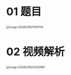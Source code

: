 # 01 题目

<img src="https://cvp.oss-cn-shanghai.aliyuncs.com/picgo/202402192153228.png" alt="image-20240219215301170" style="zoom:50%;" />

# 02 视频解析

<img src="https://cvp.oss-cn-shanghai.aliyuncs.com/picgo/202402192203026.png" alt="image-20240219220352967" style="zoom:50%;" />